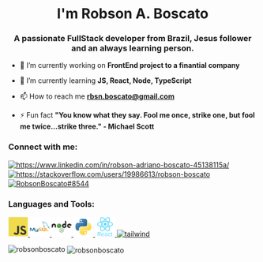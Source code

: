 <h1 align="center">I'm Robson A. Boscato</h1>

<h3 align="center">A passionate FullStack developer from Brazil, Jesus follower and an always learning person.</h3>


- 🔭 I’m currently working on **FrontEnd project to a finantial company**

- 🌱 I’m currently learning **JS, React, Node, TypeScript**

- 📫 How to reach me **rbsn.boscato@gmail.com**

- ⚡ Fun fact **"You know what they say. Fool me once, strike one, but fool me twice...strike three." - Michael Scott**

<h3 align="left">Connect with me:</h3>
<p align="left">
<a href="https://linkedin.com/in/https://www.linkedin.com/in/robson-adriano-boscato-45138115a/" target="blank"><img align="center" src="https://raw.githubusercontent.com/rahuldkjain/github-profile-readme-generator/master/src/images/icons/Social/linked-in-alt.svg" alt="https://www.linkedin.com/in/robson-adriano-boscato-45138115a/" height="30" width="40" /></a>
<a href="https://stackoverflow.com/users/https://stackoverflow.com/users/19986613/robson-boscato" target="blank"><img align="center" src="https://raw.githubusercontent.com/rahuldkjain/github-profile-readme-generator/master/src/images/icons/Social/stack-overflow.svg" alt="https://stackoverflow.com/users/19986613/robson-boscato" height="30" width="40" /></a>
<a href="https://discord.gg/RobsonBoscato#8544" target="blank"><img align="center" src="https://raw.githubusercontent.com/rahuldkjain/github-profile-readme-generator/master/src/images/icons/Social/discord.svg" alt="RobsonBoscato#8544" height="30" width="40" /></a>
</p>

<h3 align="left">Languages and Tools:</h3>
<p align="left"> <a href="https://developer.mozilla.org/en-US/docs/Web/JavaScript" target="_blank" rel="noreferrer"> <img src="https://raw.githubusercontent.com/devicons/devicon/master/icons/javascript/javascript-original.svg" alt="javascript" width="40" height="40"/> </a> <a href="https://www.mysql.com/" target="_blank" rel="noreferrer"> <img src="https://raw.githubusercontent.com/devicons/devicon/master/icons/mysql/mysql-original-wordmark.svg" alt="mysql" width="40" height="40"/> </a> <a href="https://nodejs.org" target="_blank" rel="noreferrer"> <img src="https://raw.githubusercontent.com/devicons/devicon/master/icons/nodejs/nodejs-original-wordmark.svg" alt="nodejs" width="40" height="40"/> </a> <a href="https://www.python.org" target="_blank" rel="noreferrer"> <img src="https://raw.githubusercontent.com/devicons/devicon/master/icons/python/python-original.svg" alt="python" width="40" height="40"/> </a> <a href="https://reactjs.org/" target="_blank" rel="noreferrer"> <img src="https://raw.githubusercontent.com/devicons/devicon/master/icons/react/react-original-wordmark.svg" alt="react" width="40" height="40"/> </a> <a href="https://tailwindcss.com/" target="_blank" rel="noreferrer"> <img src="https://www.vectorlogo.zone/logos/tailwindcss/tailwindcss-icon.svg" alt="tailwind" width="40" height="40"/> </a> </p>

<p><img align="left" src="https://github-readme-stats.vercel.app/api/top-langs?username=robsonboscato&show_icons=true&locale=en&layout=compact" alt="robsonboscato" /></p>

<p>&nbsp;<img align="center" src="https://github-readme-stats.vercel.app/api?username=robsonboscato&show_icons=true&locale=en" alt="robsonboscato" /></p>
